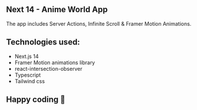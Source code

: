 ## Next 14 - Anime World App

The app includes Server Actions, Infinite Scroll & Framer Motion Animations.

## Technologies used:

- Next.js 14
- Framer Motion animations library
- react-intersection-observer
- Typescript
- Tailwind css

## Happy coding 🚀

